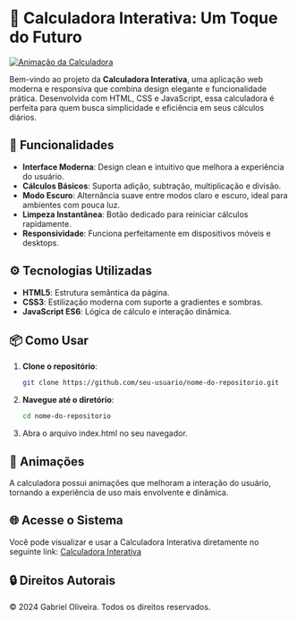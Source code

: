 # 🌌 Calculadora Interativa: Um Toque do Futuro

[![Animação da Calculadora](https://img.youtube.com/vi/0r9CR18EIZ4/0.jpg)](https://youtu.be/0r9CR18EIZ4)

Bem-vindo ao projeto da **Calculadora Interativa**, uma aplicação web moderna e responsiva que combina design elegante e funcionalidade prática. Desenvolvida com HTML, CSS e JavaScript, essa calculadora é perfeita para quem busca simplicidade e eficiência em seus cálculos diários.

## 🚀 Funcionalidades

- **Interface Moderna**: Design clean e intuitivo que melhora a experiência do usuário.
- **Cálculos Básicos**: Suporta adição, subtração, multiplicação e divisão.
- **Modo Escuro**: Alternância suave entre modos claro e escuro, ideal para ambientes com pouca luz.
- **Limpeza Instantânea**: Botão dedicado para reiniciar cálculos rapidamente.
- **Responsividade**: Funciona perfeitamente em dispositivos móveis e desktops.

## ⚙️ Tecnologias Utilizadas

- **HTML5**: Estrutura semântica da página.
- **CSS3**: Estilização moderna com suporte a gradientes e sombras.
- **JavaScript ES6**: Lógica de cálculo e interação dinâmica.

## 📦 Como Usar

1. **Clone o repositório**:
   ```bash
   git clone https://github.com/seu-usuario/nome-do-repositorio.git

2. **Navegue até o diretório**:
   ```bash
   cd nome-do-repositorio
3. Abra o arquivo index.html no seu navegador.
## 🎨 Animações
A calculadora possui animações que melhoram a interação do usuário, tornando a experiência de uso mais envolvente e dinâmica.

## 🌐 Acesse o Sistema
Você pode visualizar e usar a Calculadora Interativa diretamente no seguinte link: [Calculadora Interativa](https://oliveirastrategic.github.io/Calculadora-HML-CSS/)


## 🔒 Direitos Autorais
© 2024 Gabriel Oliveira. Todos os direitos reservados.
